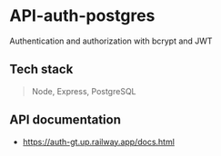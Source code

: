 # API-auth-postgres

Authentication and authorization with bcrypt and JWT

## Tech stack

> Node, Express, PostgreSQL

## API documentation

- https://auth-gt.up.railway.app/docs.html
